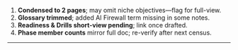 1. **Condensed to 2 pages**; may omit niche objectives—flag for full-view.  
2. **Glossary trimmed**; added AI Firewall term missing in some notes.  
3. **Readiness & Drills short-view pending**; link once drafted.  
4. **Phase member counts** mirror full doc; re-verify after next census.  
---